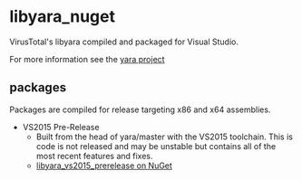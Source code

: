# libyara_nuget
VirusTotal's libyara compiled and packaged for Visual Studio.

For more information see the [yara project](https://github.com/VirusTotal/yara)

## packages

Packages are compiled for release targeting x86 and x64 assemblies.

* VS2015 Pre-Release
	* Built from the head of yara/master with the VS2015 toolchain. This is code is not released and may be unstable but contains all of the most recent features and fixes.
	* [libyara_vs2015_prerelease on NuGet](https://www.nuget.org/packages/libyara_vs2015_prerelease)
